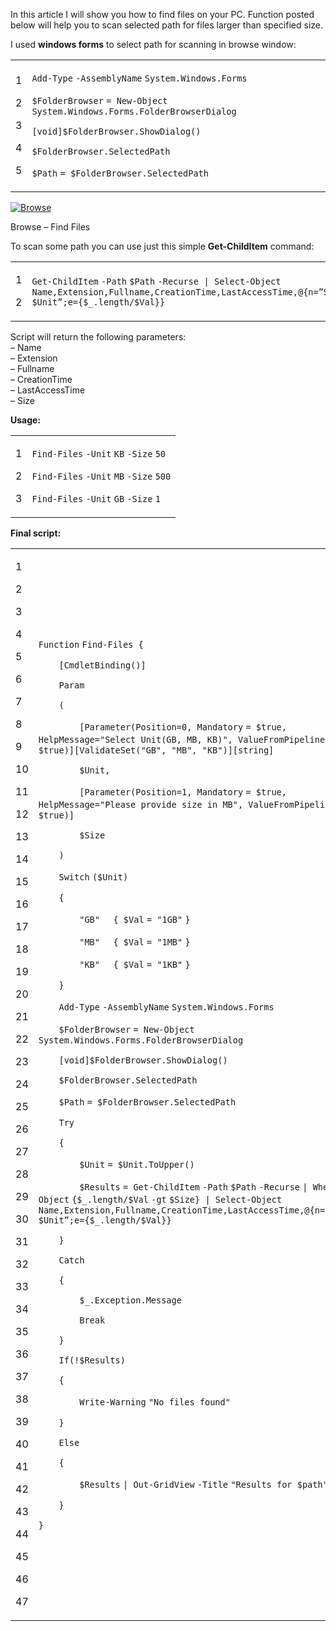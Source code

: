 In this article I will show you how to find files on your PC. Function posted below will help you to scan selected path for files larger than specified size.

I used **windows forms** to select path for scanning in browse window:

<table><tbody><tr><td><p>1</p><p>2</p><p>3</p><p>4</p><p>5</p></td><td><div><p><code>Add-Type</code> <code>-AssemblyName</code> <code>System.Windows.Forms</code></p><p><code>$FolderBrowser</code> <code>= </code><code>New-Object</code> <code>System.Windows.Forms.FolderBrowserDialog</code></p><p><code>[void]</code><code>$FolderBrowser</code><code>.ShowDialog()</code></p><p><code>$FolderBrowser</code><code>.SelectedPath</code></p><p><code>$Path</code> <code>= </code><code>$FolderBrowser</code><code>.SelectedPath</code></p></div></td></tr></tbody></table>

[![Browse](Find%20files%20larger%20than%20given%20size%20using%20PowerShell%20-%20Powershellbros.com/browse.png)](https://i1.wp.com/www.powershellbros.com/wp-content/uploads/2017/06/browse.png)

Browse – Find Files

To scan some path you can use just this simple **Get-ChildItem** command:

<table><tbody><tr><td><p>1</p><p>2</p></td><td><div><p><code>Get-ChildItem</code> <code>-Path</code> <code>$Path</code> <code>-Recurse</code>&nbsp; <code>| </code><code>Select-Object</code> <code>Name,Extension,Fullname,CreationTime,LastAccessTime,@{n=”Size </code><code>$Unit</code><code>”;e={</code><code>$_</code><code>.length/</code><code>$Val</code><code>}}</code></p></div></td></tr></tbody></table>

Script will return the following parameters:  
– Name  
– Extension  
– Fullname  
– CreationTime  
– LastAccessTime  
– Size

**Usage:**

<table><tbody><tr><td><p>1</p><p>2</p><p>3</p></td><td><div><p><code>Find-Files</code> <code>-Unit</code> <code>KB</code> <code>-Size</code> <code>50</code></p><p><code>Find-Files</code> <code>-Unit</code> <code>MB</code> <code>-Size</code> <code>500</code></p><p><code>Find-Files</code> <code>-Unit</code> <code>GB</code> <code>-Size</code> <code>1</code></p></div></td></tr></tbody></table>

**Final script:**

<table><tbody><tr><td><p>1</p><p>2</p><p>3</p><p>4</p><p>5</p><p>6</p><p>7</p><p>8</p><p>9</p><p>10</p><p>11</p><p>12</p><p>13</p><p>14</p><p>15</p><p>16</p><p>17</p><p>18</p><p>19</p><p>20</p><p>21</p><p>22</p><p>23</p><p>24</p><p>25</p><p>26</p><p>27</p><p>28</p><p>29</p><p>30</p><p>31</p><p>32</p><p>33</p><p>34</p><p>35</p><p>36</p><p>37</p><p>38</p><p>39</p><p>40</p><p>41</p><p>42</p><p>43</p><p>44</p><p>45</p><p>46</p><p>47</p></td><td><div><p><code>Function</code> <code>Find-Files {</code></p><p><code>&nbsp;&nbsp;&nbsp;&nbsp;</code><code>[</code><code>CmdletBinding</code><code>()]&nbsp;&nbsp;&nbsp;&nbsp;&nbsp;&nbsp;&nbsp;</code></p><p><code>&nbsp;&nbsp;&nbsp;&nbsp;</code><code>Param</code></p><p><code>&nbsp;&nbsp;&nbsp;&nbsp;</code><code>(</code></p><p><code>&nbsp;&nbsp;&nbsp;&nbsp;&nbsp;&nbsp;&nbsp;&nbsp;</code><code>[</code><code>Parameter</code><code>(</code><code>Position</code><code>=0, </code><code>Mandatory</code> <code>= </code><code>$true</code><code>, </code><code>HelpMessage</code><code>=</code><code>"Select Unit(GB, MB, KB)"</code><code>, </code><code>ValueFromPipeline</code> <code>= </code><code>$true</code><code>)][</code><code>ValidateSet</code><code>(</code><code>"GB"</code><code>, </code><code>"MB"</code><code>, </code><code>"KB"</code><code>)]</code><code>[string]</code></p><p><code>&nbsp;&nbsp;&nbsp;&nbsp;&nbsp;&nbsp;&nbsp;&nbsp;</code><code>$Unit</code><code>,</code></p><p><code>&nbsp;&nbsp;&nbsp;&nbsp;&nbsp;&nbsp;&nbsp;&nbsp;</code><code>[</code><code>Parameter</code><code>(</code><code>Position</code><code>=1, </code><code>Mandatory</code> <code>= </code><code>$true</code><code>, </code><code>HelpMessage</code><code>=</code><code>"Please provide size in MB"</code><code>, </code><code>ValueFromPipeline</code> <code>= </code><code>$true</code><code>)]</code></p><p><code>&nbsp;&nbsp;&nbsp;&nbsp;&nbsp;&nbsp;&nbsp;&nbsp;</code><code>$Size</code></p><p><code>&nbsp;&nbsp;&nbsp;&nbsp;</code><code>)</code></p><p><code>&nbsp;&nbsp;&nbsp;&nbsp;</code><code>Switch</code> <code>(</code><code>$Unit</code><code>)</code></p><p><code>&nbsp;&nbsp;&nbsp;&nbsp;</code><code>{</code></p><p><code>&nbsp;&nbsp;&nbsp;&nbsp;&nbsp;&nbsp;&nbsp;&nbsp;</code><code>"GB"</code>&nbsp;&nbsp;&nbsp;&nbsp; <code>{ </code><code>$Val</code> <code>= </code><code>"1GB"</code> <code>}</code></p><p><code>&nbsp;&nbsp;&nbsp;&nbsp;&nbsp;&nbsp;&nbsp;&nbsp;</code><code>"MB"</code>&nbsp;&nbsp;&nbsp;&nbsp; <code>{ </code><code>$Val</code> <code>= </code><code>"1MB"</code> <code>}</code></p><p><code>&nbsp;&nbsp;&nbsp;&nbsp;&nbsp;&nbsp;&nbsp;&nbsp;</code><code>"KB"</code>&nbsp;&nbsp;&nbsp;&nbsp; <code>{ </code><code>$Val</code> <code>= </code><code>"1KB"</code> <code>}</code></p><p><code>&nbsp;&nbsp;&nbsp;&nbsp;</code><code>}</code></p><p><code>&nbsp;&nbsp;&nbsp;&nbsp;</code><code>Add-Type</code> <code>-AssemblyName</code> <code>System.Windows.Forms</code></p><p><code>&nbsp;&nbsp;&nbsp;&nbsp;</code><code>$FolderBrowser</code> <code>= </code><code>New-Object</code> <code>System.Windows.Forms.FolderBrowserDialog</code></p><p><code>&nbsp;&nbsp;&nbsp;&nbsp;</code><code>[void]</code><code>$FolderBrowser</code><code>.ShowDialog()</code></p><p><code>&nbsp;&nbsp;&nbsp;&nbsp;</code><code>$FolderBrowser</code><code>.SelectedPath</code></p><p><code>&nbsp;&nbsp;&nbsp;&nbsp;</code><code>$Path</code> <code>= </code><code>$FolderBrowser</code><code>.SelectedPath</code></p><p><code>&nbsp;&nbsp;&nbsp;&nbsp;</code><code>Try</code></p><p><code>&nbsp;&nbsp;&nbsp;&nbsp;</code><code>{</code></p><p><code>&nbsp;&nbsp;&nbsp;&nbsp;&nbsp;&nbsp;&nbsp;&nbsp;</code><code>$Unit</code> <code>= </code><code>$Unit</code><code>.ToUpper()</code></p><p><code>&nbsp;&nbsp;&nbsp;&nbsp;&nbsp;&nbsp;&nbsp;&nbsp;</code><code>$Results</code> <code>= </code><code>Get-ChildItem</code> <code>-Path</code> <code>$Path</code> <code>-Recurse</code> <code>| </code><code>Where-Object</code> <code>{</code><code>$_</code><code>.length/</code><code>$Val</code> <code>-gt</code> <code>$Size</code><code>} | </code><code>Select-Object</code> <code>Name,Extension,Fullname,CreationTime,LastAccessTime,@{n=”Size </code><code>$Unit</code><code>”;e={</code><code>$_</code><code>.length/</code><code>$Val</code><code>}}</code></p><p><code>&nbsp;&nbsp;&nbsp;&nbsp;</code><code>}</code></p><p><code>&nbsp;&nbsp;&nbsp;&nbsp;</code><code>Catch</code></p><p><code>&nbsp;&nbsp;&nbsp;&nbsp;</code><code>{</code></p><p><code>&nbsp;&nbsp;&nbsp;&nbsp;&nbsp;&nbsp;&nbsp;&nbsp;</code><code>$_</code><code>.Exception.Message</code></p><p><code>&nbsp;&nbsp;&nbsp;&nbsp;&nbsp;&nbsp;&nbsp;&nbsp;</code><code>Break</code></p><p><code>&nbsp;&nbsp;&nbsp;&nbsp;</code><code>}</code></p><p><code>&nbsp;&nbsp;&nbsp;&nbsp;</code><code>If</code><code>(!</code><code>$Results</code><code>)</code></p><p><code>&nbsp;&nbsp;&nbsp;&nbsp;</code><code>{</code></p><p><code>&nbsp;&nbsp;&nbsp;&nbsp;&nbsp;&nbsp;&nbsp;&nbsp;</code><code>Write-Warning</code> <code>"No files found"</code></p><p><code>&nbsp;&nbsp;&nbsp;&nbsp;</code><code>}</code></p><p><code>&nbsp;&nbsp;&nbsp;&nbsp;</code><code>Else</code></p><p><code>&nbsp;&nbsp;&nbsp;&nbsp;</code><code>{</code></p><p><code>&nbsp;&nbsp;&nbsp;&nbsp;&nbsp;&nbsp;&nbsp;&nbsp;</code><code>$Results</code> <code>| </code><code>Out-GridView</code> <code>-Title</code> <code>"Results for $path"</code></p><p><code>&nbsp;&nbsp;&nbsp;&nbsp;</code><code>}&nbsp;</code></p><p><code>}</code></p></div></td></tr></tbody></table>